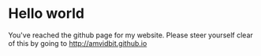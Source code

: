 # Hello world
You've reached the github page for my website. Please steer yourself clear of this by going to http://amvidbit.github.io
